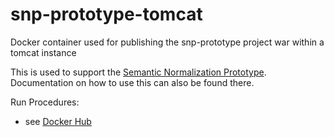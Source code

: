 # snp-prototype-tomcat
Docker container used for publishing the snp-prototype project war within a tomcat instance

This is used to support the [Semantic Normalization Prototype](https://github.com/jlgrock/snp-prototype).  Documentation on how to use this can also be found there.  

Run Procedures:
  - see [Docker Hub](https://registry.hub.docker.com/u/jlgrock/snp-prototype-tomcat/)

